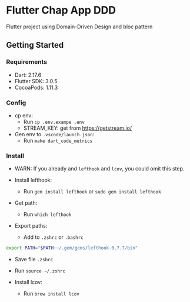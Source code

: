 # Flutter Chap App DDD

Flutter project using Domain-Driven Design and bloc pattern

## Getting Started

### Requirements

- Dart: 2.17.6
- Flutter SDK: 3.0.5
- CocoaPods: 1.11.3

### Config

- cp env:
  - Run `cp .env.exampe .env`
  - STREAM_KEY: get from <https://getstream.io/>
- Gen env to `.vscode/launch.json`:
  - Run  `make dart_code_metrics`

### Install

- WARN: If you already and `lefthook` and `lcov`, you could omit this step.

- Install lefthook:
  - Run `gem install lefthook` or  `sudo gem install lefthook`

- Get path:
  - Run `which lefthook`

- Export paths:
  - Add to `.zshrc` or `.bashrc`

```bash
export PATH="$PATH:~/.gem/gems/lefthook-0.7.7/bin"
```

- Save file `.zshrc`
- Run `source ~/.zshrc`

- Install lcov:
  - Run `brew install lcov`
